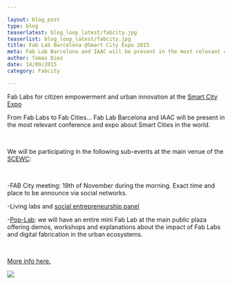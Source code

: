 ```yaml
---

layout: blog_post
type: blog
teaserlatest: blog_loop_latest/fabcity.jpg
teaserlist: blog_loop_latest/fabcity.jpg
title: Fab Lab Barcelona @Smart City Expo 2015
meta: Fab Lab Barcelona and IAAC will be present in the most relevant conference and expo about Smart Cities in the world. November 17th to 19th, Barcelona.
author: Tomas Diez
date: 14/09/2015
category: Fabcity

---
```


Fab Labs for citizen empowerment and urban innovation at the <a target="_blank" href="http://www.smartcityexpo.com/"><u>Smart City Expo</u></a> 

From Fab Labs to Fab Cities... Fab Lab Barcelona and IAAC will be present in the most relevant conference and expo about Smart Cities in the world. 

<br>

We will be participating in the following sub-events at the main venue of the <a target="_blank" href="http://www.smartcityexpo.com/"><u>SCEWC</u></a>:

<br>

-FAB City meeting: 19th of November during the morning. Exact time and place to be announce via social networks.

-Living labs and <a target="_blank" href="http://www.smartcityexpo.com/program/-/gaagenda/actividad/4/12/123"><u>social entrepreneurship panel</u></a>

-<a target="_blank" href="http://fablabbcn.org/popup_fab_lab.html"><u>Pop-Lab</u></a>: we will have an entire mini Fab Lab at the main public plaza offering demos, workshops and explanations about the impact of Fab Labs and digital fabrication in the urban ecosystems.

<br>

<a target="_blank" href="http://www.smartcityexpo.com/"><u>More info here.</u></a> 


<img src="{{site.baseurl}}{{ site.url }}/img/blog/blog_loop_latest/fabcity.jpg">



